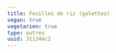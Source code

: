 ```yaml
---
title: Feuilles de riz (galettes)
vegan: true
vegetarien: true
type: autres
uuid: 311344c2
---
```


